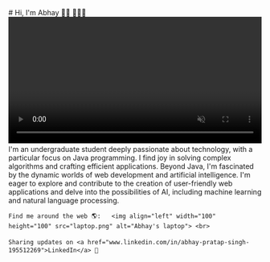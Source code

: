 <!DOCTYPE html>
<html lang="en">

<head>
    <meta charset="UTF-8">
    <meta name="viewport" content="width=device-width, initial-scale=1.0">
</head>

<body> 
    # Hi, I'm Abhay 👋🏾 👩🏾‍💻
    <video width="100%" height="50%" autoplay loop muted playsinline webkit-playsinline>
        <source src="Abhay Pratap Singh.mp4">
    </video>
    I'm an undergraduate student deeply passionate about technology, with a particular focus on Java programming. I find
    joy in solving complex algorithms and crafting efficient applications. Beyond Java, I'm fascinated by the dynamic
    worlds of web development and artificial intelligence. I'm eager to explore and contribute to the creation of
    user-friendly web applications and delve into the possibilities of AI, including machine learning and natural
    language processing. <br>
   
   
   
    Find me around the web 🌎:   <img align="left" width="100" height="100" src="laptop.png" alt="Abhay's laptop"> <br>
    
    Sharing updates on <a href="www.linkedin.com/in/abhay-pratap-singh-195512269">LinkedIn</a> 💼
    
</body>

</html>
